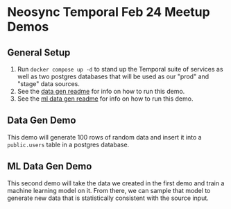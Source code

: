 # Neosync Temporal Feb 24 Meetup Demos

## General Setup

1. Run `docker compose up -d` to stand up the Temporal suite of services as well as two postgres databases that will be used as our "prod" and "stage" data sources.
2. See the [data gen readme](./data-gen/readme.md) for info on how to run this demo.
3. See the [ml data gen readme](./ml-data-gen/readme.md) for info on how to run this demo.

## Data Gen Demo

This demo will generate 100 rows of random data and insert it into a `public.users` table in a postgres database.

## ML Data Gen Demo

This second demo will take the data we created in the first demo and train a machine learning model on it.
From there, we can sample that model to generate new data that is statistically consistent with the source input.
